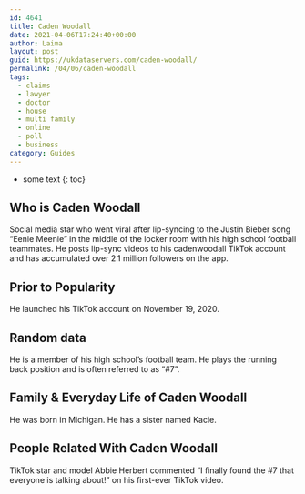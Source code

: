 ```yaml
---
id: 4641
title: Caden Woodall
date: 2021-04-06T17:24:40+00:00
author: Laima
layout: post
guid: https://ukdataservers.com/caden-woodall/
permalink: /04/06/caden-woodall
tags:
  - claims
  - lawyer
  - doctor
  - house
  - multi family
  - online
  - poll
  - business
category: Guides
---
```


* some text
{: toc}


## Who is Caden Woodall
                  
                  
                  
Social media star who went viral after lip-syncing to the Justin Bieber song &#8220;Eenie Meenie&#8221; in the middle of the locker room with his high school football teammates. He posts lip-sync videos to his cadenwoodall TikTok account and has accumulated over 2.1 million followers on the app. 
                  
              
            
              
            
                
                
                
## Prior to Popularity
                  
                  
                  
He launched his TikTok account on November 19, 2020. 
                  
              
            
              
            
                
                
                
## Random data
                  
                  
                  
He is a member of his high school&#8217;s football team. He plays the running back position and is often referred to as &#8220;#7&#8221;. 
                  
              
            
              
            
                
                
                
## Family & Everyday Life of Caden Woodall
                  
                  
                  
He was born in Michigan. He has a sister named Kacie.
                  
              
            
              
            
                
                
                
## People Related With Caden Woodall
                  
                  
                  
TikTok star and model Abbie Herbert commented &#8220;I finally found the #7 that everyone is talking about!&#8221; on his first-ever TikTok video. 
                  
              
            
              
            
                
              
            
              
              
            
            
              
            
          
          
          